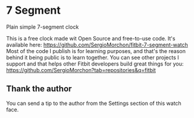# 7 Segment

Plain simple 7-segment clock

This is a free clock made wit Open Source and free-to-use code.
It's available here: https://github.com/SergioMorchon/fitbit-7-segment-watch
Most of the code I publish is for learning purposes, and that's the reason behind it being public is to learn together.
You can see other projects I support and that helps other Fitbit developers build great things for you: https://github.com/SergioMorchon?tab=repositories&q=fitbit

## Thank the author

You can send a tip to the author from the Settings section of this watch face.
